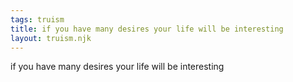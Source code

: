 ```yaml
---
tags: truism
title: if you have many desires your life will be interesting
layout: truism.njk
---
```


if you have many desires your life will be interesting